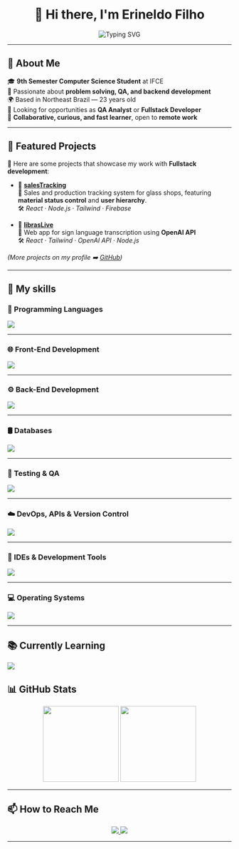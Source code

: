<h1 align="center">👋 Hi there, I'm Erineldo Filho</h1>
<p align="center">
 <img src="https://readme-typing-svg.demolab.com?font=JetBrains+Mono&pause=1000&center=true&multiline=true&width=435&height=80&lines=Fullstack+Developer;QA+Analyst" alt="Typing SVG" />
</p>

---

## 🎯 About Me
🎓 **9th Semester Computer Science Student** at IFCE  
🧠 Passionate about **problem solving, QA, and backend development**  
🌍 Based in Northeast Brazil — 23 years old  
💼 Looking for opportunities as **QA Analyst** or **Fullstack Developer**  
🤝 **Collaborative, curious, and fast learner**, open to **remote work**  

---

## 💼 Featured Projects

📌 Here are some projects that showcase my work with **Fullstack development**:

- 🔗 [**salesTracking**](https://github.com/erfilho/salesTracking)  
  📝 Sales and production tracking system for glass shops, featuring **material status control** and **user hierarchy**.  
  🛠️ *React · Node.js · Tailwind · Firebase*


- 🔗 [**librasLive**](https://github.com/erfilho/librasLive)  
  📝 Web app for sign language transcription using **OpenAI API**  
  🛠️ *React · Tailwind · OpenAI API · Node.js*

*(More projects on my profile ➡️ [GitHub](https://github.com/erfilho))*  

---

## 🚀 My skills

### 🧠 Programming Languages
<p align="start">
  <img src="https://skillicons.dev/icons?i=js,ts,python,java,php,c&perline=6" />
</p>

---

### 🌐 Front-End Development
<p align="start">
  <img src="https://skillicons.dev/icons?i=react,vuejs,tailwind,bootstrap,html,css,vite&perline=7" />
</p>

---

### ⚙️ Back-End Development
<p align="start">
  <img src="https://skillicons.dev/icons?i=nodejs,express,php,sequelize,prisma&perline=5" />
</p>

---

### 🛢️ Databases
<p align="start">
  <img src="https://skillicons.dev/icons?i=mysql,postgresql,sqlite,firebase&perline=4" />
</p>

---

### 🧪 Testing & QA
<p align="start">
  <img src="https://skillicons.dev/icons?i=jest,selenium&perline=2" />
</p>

---

### ☁️ DevOps, APIs & Version Control
<p align="start">
  <img src="https://skillicons.dev/icons?i=docker,heroku,postman,git,github&perline=5" />
</p>

---

### 🧰 IDEs & Development Tools
<p align="start">
  <img src="https://skillicons.dev/icons?i=vscode,eclipse,neovim,figma,obsidian,latex&perline=6" />
</p>

---

### 💻 Operating Systems
<p align="start">
  <img src="https://skillicons.dev/icons?i=linux&perline=1" />
</p>

---

## 📚 Currently Learning
<p align="start">
  <img src="https://skillicons.dev/icons?i=typescript,vuejs,firebase,lua,neovim&perline=5" />
</p>

## 📊 GitHub Stats
<p align="center">
  <img height="170em" src="https://github-readme-stats.vercel.app/api?username=erfilho&show_icons=true&theme=tokyonight&include_all_commits=true&count_private=true" />
  <img height="170em" src="https://github-readme-stats.vercel.app/api/top-langs/?username=erfilho&layout=compact&langs_count=8&theme=tokyonight" />
</p>

---

## 📫 How to Reach Me
<p align="center">
  <a href="mailto:erineldx@gmail.com">
    <img src="https://img.shields.io/badge/Gmail-D14836?style=for-the-badge&logo=gmail&logoColor=white" />
  </a>
  <a href="https://www.linkedin.com/in/erxfilho">
    <img src="https://img.shields.io/badge/LinkedIn-0A66C2?style=for-the-badge&logo=linkedin&logoColor=white" />
  </a>
</p>

---

<!-- ⚡ Optional Fun Facts Section -->
<!--
## ⚡ Fun Facts
🧩 I love solving logic puzzles  
🤖 Currently building cool stuff with AI + backend tech  
🎸 Can play a bit of guitar in my free time
-->
